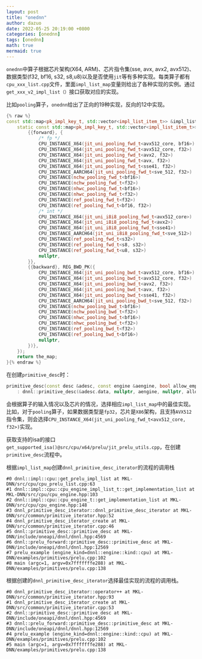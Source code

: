 ```yaml
---
layout: post
title: "onednn"
author: dazuo
date: 2022-05-25 20:19:00 +0800
categories: [onednn]
tags: [onednn]
math: true
mermaid: true
---
```




`onednn`中算子根据芯片架构(X64, ARM)、芯片指令集(sse, avx, avx2, avx512)、数据类型(f32, bf16, s32, s8,u8)以及是否使用`jit`等有多种实现。每类算子都有`cpu_xxx_list.cpp`文件，里面`impl_list_map`变量则给出了各种实现的实例。通过`get_xxx_v2_impl_list（）`接口获取对应的实现。

比如`pooling`算子，`onednn`给出了正向的19种实现，反向的12中实现。

```c++
{% raw %}
const std::map<pk_impl_key_t, std::vector<impl_list_item_t>> &impl_list_map() {
    static const std::map<pk_impl_key_t, std::vector<impl_list_item_t>> the_map = REG_POOLING_P({
        {{forward}, {
            /* fp */
            CPU_INSTANCE_X64(jit_uni_pooling_fwd_t<avx512_core, bf16>)
            CPU_INSTANCE_X64(jit_uni_pooling_fwd_t<avx512_core, f32>)
            CPU_INSTANCE_X64(jit_uni_pooling_fwd_t<avx2, f32>)
            CPU_INSTANCE_X64(jit_uni_pooling_fwd_t<avx, f32>)
            CPU_INSTANCE_X64(jit_uni_pooling_fwd_t<sse41, f32>)
            CPU_INSTANCE_AARCH64(jit_uni_pooling_fwd_t<sve_512, f32>)
            CPU_INSTANCE(nchw_pooling_fwd_t<bf16>)
            CPU_INSTANCE(nchw_pooling_fwd_t<f32>)
            CPU_INSTANCE(nhwc_pooling_fwd_t<bf16>)
            CPU_INSTANCE(nhwc_pooling_fwd_t<f32>)
            CPU_INSTANCE(ref_pooling_fwd_t<f32>)
            CPU_INSTANCE(ref_pooling_fwd_t<bf16, f32>)
            /* int */
            CPU_INSTANCE_X64(jit_uni_i8i8_pooling_fwd_t<avx512_core>)
            CPU_INSTANCE_X64(jit_uni_i8i8_pooling_fwd_t<avx2>)
            CPU_INSTANCE_X64(jit_uni_i8i8_pooling_fwd_t<sse41>)
            CPU_INSTANCE_AARCH64(jit_uni_i8i8_pooling_fwd_t<sve_512>)
            CPU_INSTANCE(ref_pooling_fwd_t<s32>)
            CPU_INSTANCE(ref_pooling_fwd_t<s8, s32>)
            CPU_INSTANCE(ref_pooling_fwd_t<u8, s32>)
            nullptr,
        }},
        {{backward}, REG_BWD_PK({
            CPU_INSTANCE_X64(jit_uni_pooling_bwd_t<avx512_core, bf16>)
            CPU_INSTANCE_X64(jit_uni_pooling_bwd_t<avx512_core, f32>)
            CPU_INSTANCE_X64(jit_uni_pooling_bwd_t<avx2, f32>)
            CPU_INSTANCE_X64(jit_uni_pooling_bwd_t<avx, f32>)
            CPU_INSTANCE_X64(jit_uni_pooling_bwd_t<sse41, f32>)
            CPU_INSTANCE_AARCH64(jit_uni_pooling_bwd_t<sve_512, f32>)
            CPU_INSTANCE(nchw_pooling_bwd_t<bf16>)
            CPU_INSTANCE(nchw_pooling_bwd_t<f32>)
            CPU_INSTANCE(nhwc_pooling_bwd_t<bf16>)
            CPU_INSTANCE(nhwc_pooling_bwd_t<f32>)
            CPU_INSTANCE(ref_pooling_bwd_t<f32>)
            CPU_INSTANCE(ref_pooling_bwd_t<bf16>)
            nullptr,
        })},
    });
    return the_map;
}{% endraw %}
```



在创建`primitive_desc`时：

```cpp
primitive_desc(const desc &adesc, const engine &aengine, bool allow_empty = false)
    : dnnl::primitive_desc(&adesc.data, nullptr, aengine, nullptr, allow_empty) {}
```

会根据算子的输入情况以及芯片的情况，选择相应`impl_list_map`中的最佳实现。比如，对于`pooling`算子，如果数据类型是`fp32`，芯片是`X86`架构，且支持`AVX512`指令集，则会选择`CPU_INSTANCE_X64(jit_uni_pooling_fwd_t<avx512_core, f32>)`实现。





获取支持的isa的接口`get_supported_isa()@src/cpu/x64/prelu/jit_prelu_utils.cpp`，在创建`primitive_desc`流程中。



根据`impl_list_map`创建`dnnl_primitive_desc_iterator`的流程的调用栈

```shell
#0 dnnl::impl::cpu::get_prelu_impl_list at MKL-DNN/src/cpu/cpu_prelu_list.cpp:63
#1 dnnl::impl::cpu::cpu_engine_impl_list_t::get_implementation_list at MKL-DNN/src/cpu/cpu_engine.hpp:103
#2 dnnl::impl::cpu::cpu_engine_t::get_implementation_list at MKL-DNN/src/cpu/cpu_engine.hpp:148
#3 dnnl_primitive_desc_iterator::dnnl_primitive_desc_iterator at MKL-DNN/src/common/primitive_iterator.hpp:52
#4 dnnl_primitive_desc_iterator_create at MKL-DNN/src/common/primitive_iterator.cpp:46
#5 dnnl::primitive_desc::primitive_desc at MKL-DNN/include/oneapi/dnnl/dnnl.hpp:4569
#6 dnnl::prelu_forward::primitive_desc::primitive_desc at MKL-DNN/include/oneapi/dnnl/dnnl.hpp:12569
#7 prelu_example (engine_kind=dnnl::engine::kind::cpu) at MKL-DNN/examples/primitives/prelu.cpp:102
#8 main (argc=1, argv=0x7fffffffe288) at MKL-DNN/examples/primitives/prelu.cpp:138
```



根据创建的`dnnl_primitive_desc_iterator`选择最佳实现的流程的调用栈。

```shell
#0 dnnl_primitive_desc_iterator::operator++ at MKL-DNN/src/common/primitive_iterator.hpp:93
#1 dnnl_primitive_desc_iterator_create at MKL-DNN/src/common/primitive_iterator.cpp:53
#2 dnnl::primitive_desc::primitive_desc at MKL-DNN/include/oneapi/dnnl/dnnl.hpp:4569
#3 dnnl::prelu_forward::primitive_desc::primitive_desc at MKL-DNN/include/oneapi/dnnl/dnnl.hpp:12569
#4 prelu_example (engine_kind=dnnl::engine::kind::cpu) at MKL-DNN/examples/primitives/prelu.cpp:102
#5 main (argc=1, argv=0x7fffffffe288) at MKL-DNN/examples/primitives/prelu.cpp:138
```

